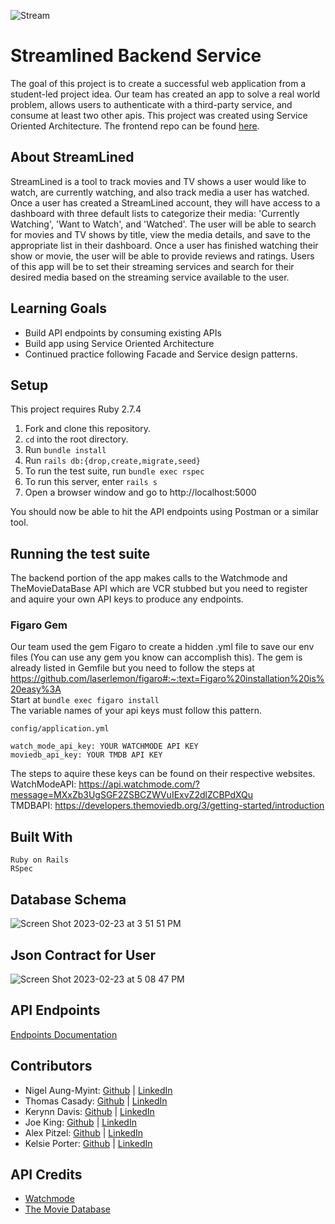 ![Stream](https://user-images.githubusercontent.com/111480866/221070931-fce120af-633a-4ee3-9eab-dfe994549beb.png)

# Streamlined Backend Service
The goal of this project is to create a successful web application from a student-led project idea. Our team has created an app to solve a real world problem, allows users to authenticate with a third-party service, and consume at least two other apis. This project was created using Service Oriented Architecture. The frontend repo can be found [here](https://github.com/Streamlined-Turing/streamlined_fe).

## About StreamLined
StreamLined is a tool to track movies and TV shows a user would like to watch, are currently watching, and also track media a user has watched. Once a user has created a StreamLined account, they will have access to a dashboard with three default lists to categorize their media: 'Currently Watching', 'Want to Watch', and 'Watched'. The user will be able to search for movies and TV shows by title, view the media details, and save to the appropriate list in their dashboard. Once a user has finished watching their show or movie, the user will be able to provide reviews and ratings. Users of this app will be to set their streaming services and search for their desired media based on the streaming service available to the user.

## Learning Goals
* Build API endpoints by consuming existing APIs
* Build app using Service Oriented Architecture
* Continued practice following Facade and Service design patterns.

## Setup
This project requires Ruby 2.7.4 

1. Fork and clone this repository.
2. `cd` into the root directory.
3. Run `bundle install`
4. Run `rails db:{drop,create,migrate,seed}`
5. To run the test suite, run `bundle exec rspec`
6. To run this server, enter `rails s`
7. Open a browser window and go to http://localhost:5000

You should now be able to hit the API endpoints using Postman or a similar tool.

## Running the test suite
The backend portion of the app makes calls to the Watchmode and TheMovieDataBase API which are VCR stubbed but you need to register and aquire your own API keys to produce any endpoints.

### Figaro Gem
Our team used the gem Figaro to create a hidden .yml file to save our env files (You can use any gem you know can accomplish this).
The gem is already listed in Gemfile but you need to follow the steps at https://github.com/laserlemon/figaro#:~:text=Figaro%20installation%20is%20easy%3A   
Start at `bundle exec figaro install`   
The variable names of your api keys must follow this pattern.    
```
config/application.yml

watch_mode_api_key: YOUR WATCHMODE API KEY
moviedb_api_key: YOUR TMDB API KEY
```   

The steps to aquire these keys can be found on their respective websites.   
WatchModeAPI:  https://api.watchmode.com/?message=MXxZb3UgSGF2ZSBCZWVuIExvZ2dlZCBPdXQu   
TMDBAPI: https://developers.themoviedb.org/3/getting-started/introduction   
## Built With
```
Ruby on Rails
RSpec
```
## Database Schema
![Screen Shot 2023-02-23 at 3 51 51 PM](https://user-images.githubusercontent.com/111480866/221070847-eeb02ed9-43d7-4bff-a2c9-4d7d47a06602.png)

## Json Contract for User
![Screen Shot 2023-02-23 at 5 08 47 PM](https://user-images.githubusercontent.com/111480866/221070631-305e77dc-7456-4cd0-8aab-464f9125d4b1.png)

## API Endpoints
[Endpoints Documentation](./docs/api_endpoints.md)

## Contributors 

* Nigel Aung-Myint: [Github](https://github.com/Pocketzs) | [LinkedIn](https://www.linkedin.com/in/nigel-aung-myint-719254254/)
* Thomas Casady: [Github](https://github.com/Tscasady) | [LinkedIn](https://www.linkedin.com/in/thomas-casady-00b71a255/)
* Kerynn Davis: [Github](https://github.com/Kerynn) | [LinkedIn](https://www.linkedin.com/in/kerynn-davis/)
* Joe King: [Github](https://github.com/this-is-joeking) | [LinkedIn](https://www.linkedin.com/in/king-joseph/)
* Alex Pitzel: [Github](https://github.com/pitzelalex) | [LinkedIn](https://www.linkedin.com/in/alex-pitzel-231619235/)
* Kelsie Porter: [Github](https://github.com/KelsiePorter) | [LinkedIn](https://www.linkedin.com/in/kelsie-porter/)

## API Credits 
* [Watchmode](https://api.watchmode.com/)
* [The Movie Database](https://developers.themoviedb.org/3/getting-started/introduction)
